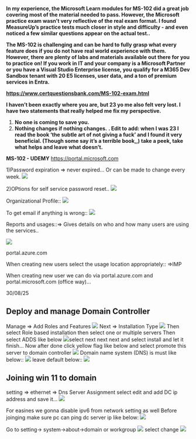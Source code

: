 **In my experience, the Microsoft Learn modules for MS-102 did a great job covering most of the material needed to pass. However, the Microsoft practice exam wasn’t very reflective of the real exam format. I found MeasureUp’s practice tests much closer in style and difficulty - and even noticed a few similar questions appear on the actual test..**

**The MS-102 is challenging and can be hard to fully grasp what every feature does if you do not have real world experience with them. However, there are plenty of labs and materials available out there for you to practice on! If you work in IT and your company is a Microsoft Partner or you have a Visual Studio Enterprise license, you qualify for a M365 Dev Sandbox tenant with 20 E5 licenses, user data, and a ton of premium services in Entra.**

**https://www.certquestionsbank.com/MS-102-exam.html**

**I haven’t been exactly where you are, but 23 yo me also felt very lost. I have two statements that really helped me fix my perspective.**
1. **No one is coming to save you.**
2. **Nothing changes if nothing changes.**
**. Edit to add: when I was 23 I read the book ‘the subtle art of not giving a fuck’ and I found it very beneficial. (Though some say it’s a terrible book,,) take a peek, take what helps and leave what doesn’t.**


**MS-102 - UDEMY**
https://portal.microsoft.com

1)Password expiration => never expired...
Or can be made to change every week.
![](../../Attachements/Pasted%20image%2020250619103655.png)

2)OPtions for self service password reset..
![](../../Attachements/Pasted%20image%2020250619103849.png)

Organizational Profile::
![](../../Attachements/Pasted%20image%2020250619103937.png)

To get email if anything is wrong::
![](../../Attachements/Pasted%20image%2020250619104703.png)

Reports and usages::=> Gives details on who and how many users are using the services..

![](../../Attachements/Pasted%20image%2020250619105023.png)


portal.azure.com

When creating new users select the usage location appropriately:: =>IMP

When creating new user we can do via portal.azure.com and portal.microsoft.com (office way)...


30/08/25
## Deploy and manage Domain Controller
Manage => Add Roles and Features
![](../../Attachements/Pasted%20image%2020250830131123.png)
Next => Installation Type 
![](../../Attachements/Pasted%20image%2020250830131240.png)
Then select Role based installation
then select one or multiple servers
Then select ADDS like below
![](../../Attachements/Pasted%20image%2020250830132132.png)select next next next and select install and let it finish...
Now after done click yellow flag like below and select promote this server to domain controller
![](../../Attachements/Pasted%20image%2020250830135650.png)
Domain name system (DNS) is must like below::
![](../../Attachements/Pasted%20image%2020250830135959.png)
leave default below::
![](../../Attachements/Pasted%20image%2020250830140141.png)


## Joining win 11 to domain
setting => ethernet => Dns Server Assignment
select edit and add DC ip address and save it...
![](../../Attachements/Pasted%20image%2020250830155211.png)

For easines we gonna disable ipv6 from network setting as well
Before joinging make sure pc can ping dc server ip like below:
![](../../Attachements/Pasted%20image%2020250830160923.png)

Go to setting-> system->about->domain or workgroup
![](../../Attachements/Pasted%20image%2020250830161042.png)
select change
![](../../Attachements/Pasted%20image%2020250830161110.png)
